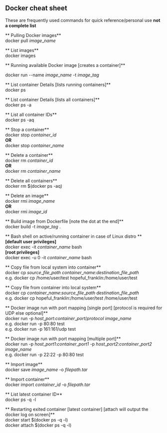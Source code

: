 ## Docker cheat sheet
These are frequently used commands for quick reference/personal use **not a complete list**

** Pulling Docker images**  
docker pull _image_\__name_  

** List images**  
docker images  

** Running available Docker image [creates a container]**

docker run --name _image_\__name_ -t _image_\__tag_  

** List container Details [lists running containers]**  
docker ps  

** List container Details [lists all containers]**  
docker ps -a

** List all container IDs**  
docker ps -aq

** Stop a container**  
docker stop *container_id*  
**OR**  
docker stop _container_\__name_  

** Delete a container**  
docker rm *container_id*  
**OR**  
docker rm _container_\__name_  

** Delete all containers**  
docker rm $(docker ps -aq)

** Delete an image**  
docker rmi _image_\__name_  
**OR**  
docker rmi _image_\__id_  

** Build image from Dockerfile [note the dot at the end]**  
docker build -t _image_\__tag_ .  

** Bash shell on active/running container in case of Linux distro **  
**[default user privileges]**  
docker exec -it _container_\__name_ bash  
**[root privileges]**  
docker exec -u 0 -it _container_\__name_ bash

** Copy file from local system into container**  
docker cp _source_\__file_\__path_ _container_\__name_:_destination_\__file_\__path_  
e.g. docker cp /home/user/test hopeful_franklin:/home/user/test

** Copy file from container into local system**  
docker cp _container_\__name_:_source_\__file_\__path_ _destination_\__file_\__path_  
e.g. docker cp hopeful_franklin:/home/user/test /home/user/test

** Docker image run with port mapping [single port] [protocol is required for UDP else optional]**  
docker run -p _host_\__port_:_container_\__port_/_protocol_ _image_\__name_  
e.g. docker run -p 80:80 test  
e.g. docker run -p 161:161/udp test  

** Docker image run with port mapping [multiple port]**  
docker run -p _host_\__port1_:_container_\__port1_ -p _host_\__port2_:_container_\__port2_ _image_\__name_  
e.g. docker run -p 22:22 -p 80:80 test  

** Import image**  
docker save _image_\__name_ -o _filepath.tar_  

** Import container**  
docker import _container_\__id_ -o _filepath.tar_  

** List latest container ID**  
docker ps -q -l  

** Restarting exited container [latest container] [attach will output the docker log on screen]**  
docker start $(docker ps -q -l)  
docker attach $(docker ps -q -l)  

